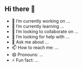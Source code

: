 

[](https://capsule-render.vercel.app/api?type=blur&height=310&color=gradient&text=Lim%20%it&fontAlign=51&animation=fadeIn&textBg=false&reversal=false)


## Hi there 👋

- 🔭 I’m currently working on ...
- 🌱 I’m currently learning ...
- 👯 I’m looking to collaborate on ...
- 🤔 I’m looking for help with ...
- 💬 Ask me about ...
- 📫 How to reach me: ...
- 😄 Pronouns: ...
- ⚡ Fun fact: ...

